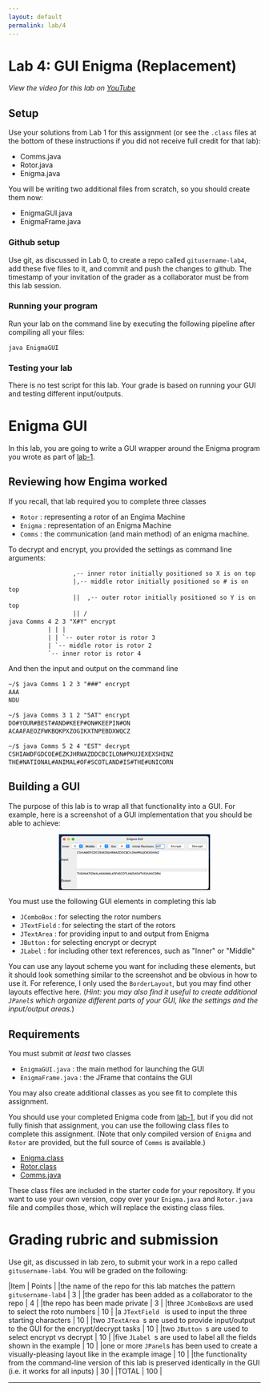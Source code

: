 ```yaml
---
layout: default
permalink: lab/4
---
```


# Lab 4: GUI Enigma (Replacement)

*View the video for this lab on [YouTube](https://youtu.be/XLK8MnmXqmw)*

## Setup

Use your solutions from Lab 1 for this assignment (or see the `.class` files at the bottom of these instructions if you did not receive full credit for that lab):
* Comms.java
* Rotor.java
* Enigma.java

You will be writing two additional files from scratch, so you should create them now:
* EnigmaGUI.java
* EnigmaFrame.java

### Github setup

Use git, as discussed in Lab 0, to create a repo called `gitusername-lab4`, add these five files to it, and commit and push the changes to github. The timestamp of your invitation of the grader as a collaborator must be from this lab session.

### Running your program

Run your lab on the command line by executing the following pipeline after compiling all your files:

```
java EnigmaGUI
```

### Testing your lab

There is no test script for this lab. Your grade is based on running your GUI and testing different input/outputs. 

# Enigma GUI

In this lab, you are going to write a GUI wrapper around the Enigma program you wrote as part of [lab-1](/lab/1). 

## Reviewing how Engima worked

If you recall, that lab required you to complete three classes


* `Rotor` : representing a rotor of an Engima Machine
* `Enigma` : representation of an Enigma Machine
* `Comms` : the communication (and main method) of an enigma machine.

To decrypt and encrypt, you provided the settings as command line arguments:

```
                  ,-- inner rotor initially positioned so X is on top
                  |,-- middle rotor initially positioned so # is on top
                  ||  ,-- outer rotor initially positioned so Y is on top
                  || /
java Comms 4 2 3 "X#Y" encrypt
           | | |
           | | `-- outer rotor is rotor 3
           | `-- middle rotor is rotor 2
           `-- inner rotor is rotor 4
```

And then the input and output on the command line

```
~/$ java Comms 1 2 3 "###" encrypt
AAA
NDU
```

```
~/$ java Comms 3 1 2 "SAT" encrypt
DO#YOUR#BEST#AND#KEEP#ON#KEEPIN#ON
ACAAFAEOZFWKBQKPXZOGIKXTNPEBDXWQCZ
```

```
~/$ java Comms 5 2 4 "EST" decrypt
CSHIAWDFGDCOE#EZKJHRWAZDDCBCILON#PKUJEXEXSHINZ
THE#NATIONAL#ANIMAL#OF#SCOTLAND#IS#THE#UNICORN
```

## Building a GUI

The purpose of this lab is to wrap all that functionality into a GUI. For example, here is a screenshot of a GUI implementation that you should be able to achieve:

<img src="/images/Engima-GUI.png" 
alt="Enigma GUI" 
width="60%" 
style="display: block;
margin-left: auto;
margin-right: auto;"/>

You must use the following GUI elements in completing this lab
* `JComboBox` : for selecting the rotor numbers
* `JTextField` : for selecting the start of the rotors
* `JTextArea` : for providing input to and output from Enigma
* `JButton` : for selecting encrypt or decrypt
* `JLabel` : for including other text references, such as "Inner" or "Middle"

You can use any layout scheme you want for including these elements, but it should look something similar to the screenshot and be obvious in how to use it. For reference, I only used the `BorderLayout`, but you may find other layouts effective here.  (*Hint: you may also find it useful to create additional `JPanel`s which organize different parts of your GUI, like the settings and the input/output areas.*)

## Requirements

<div class="requirement">

You must submit *at least* two classes
* `EnigmaGUI.java` : the main method for launching the GUI
* `EnigmaFrame.java` : the JFrame that contains the GUI

You may also create additional classes as you see fit to complete this assignment. 

You should use your completed Enigma code from [lab-1](/lab/1), but if you did not fully finish that assignment, you can use the following class files to complete this assignment. (Note that only compiled version of `Enigma` and `Rotor` are provided, but the full source of `Comms` is available.)
* [Enigma.class](/src/Enigma.class)
* [Rotor.class](/src/Rotor.class)
* [Comms.java](/src/Comms.java) 

These class files are included in the starter code for your repository. If you want to use your own version, copy over your `Enigma.java` and `Rotor.java` file and compiles those, which will replace the existing class files. 
</div>

# Grading rubric and submission

Use git, as discussed in lab zero, to submit your work in a repo called `gitusername-lab4`. You will be graded on the following:

|Item | Points |
|the name of the repo for this lab matches the pattern  `gitusername-lab4` | 3 |
|the grader has been added as a collaborator to the repo | 4 |
|the repo has been made private | 3 |
|three `JComboBox`s are used to select the roto numbers | 10 |
|a `JTextField ` is used to input the three starting characters | 10 |
|two `JTextArea `s are used to provide input/output to the GUI for the encrypt/decrypt tasks | 10 |
|two `JButton `s are used to select encrypt vs decrypt | 10 |
|five `JLabel `s are used to label all the fields shown in the example | 10 |
|one or more `JPanel`s has been used to create a visually-pleasing layout like in the example image | 10 |
|the functionality from the command-line version of this lab is preserved identically in the GUI (i.e. it works for all inputs) | 30 |
|TOTAL | 100 |

---